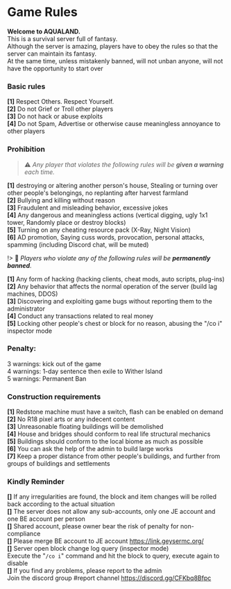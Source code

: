 ﻿# Game Rules  

**Welcome to AQUALAND.**  
This is a survival server full of fantasy.  
Although the server is amazing, players have to obey the rules so that the server can maintain its fantasy.  
At the same time, unless mistakenly banned, will not unban anyone, will not have the opportunity to start over  

### **Basic rules**  
**[1]** Respect Others. Respect Yourself.  
**[2]** Do not Grief or Troll other players  
**[3]** Do not hack or abuse exploits  
**[4]** Do not Spam, Advertise or otherwise cause meaningless annoyance to other players  

### **Prohibition**  

> ⚠️ *Any player that violates the following rules will be **given a warning** each time.*  

**[1]** destroying or altering another person's house, Stealing or turning over other people's belongings, no replanting after harvest farmland  
**[2]** Bullying and killing without reason  
**[3]** Fraudulent and misleading behavior, excessive jokes  
**[4]** Any dangerous and meaningless actions (vertical digging, ugly 1x1 tower, Randomly place or destroy blocks)  
**[5]** Turning on any cheating resource pack (X-Ray, Night Vision)  
**[6]** AD promotion, Saying cuss words, provocation, personal attacks, spamming (including Discord chat, will be muted)  

!> 🛑 *Players who violate any of the following rules will be **permanently banned**.*  

**[1]** Any form of hacking (hacking clients, cheat mods, auto scripts, plug-ins)  
**[2]** Any behavior that affects the normal operation of the server (build lag machines, DDOS)  
**[3]** Discovering and exploiting game bugs without reporting them to the administrator  
**[4]** Conduct any transactions related to real money  
**[5]** Locking other people's chest or block for no reason, abusing the "/co i" inspector mode  

### **Penalty:**  
3 warnings: kick out of the game  
4 warnings: 1-day sentence then exile to Wither Island  
5 warnings: Permanent Ban  

### **Construction requirements**  
**[1]** Redstone machine must have a switch, flash can be enabled on demand  
**[2]** No R18 pixel arts or any indecent content  
**[3]** Unreasonable floating buildings will be demolished  
**[4]** House and bridges should conform to real life structural mechanics  
**[5]** Buildings should conform to the local biome as much as possible  
**[6]** You can ask the help of the admin to build large works  
**[7]** Keep a proper distance from other people's buildings, and further from groups of buildings and settlements  

### **Kindly Reminder**
**[]** If any irregularities are found, the block and item changes will be rolled back according to the actual situation  
**[]** The server does not allow any sub-accounts, only one JE account and one BE account per person  
**[]** Shared account, please owner bear the risk of penalty for non-compliance  
**[]** Please merge BE account to JE account https://link.geysermc.org/  
**[]** Server open block change log query (inspector mode)  
Execute the "`/co i`" command and hit the block to query, execute again to disable  
**[]** If you find any problems, please report to the admin  
Join the discord group #report channel https://discord.gg/CFKbq8Bfpc
